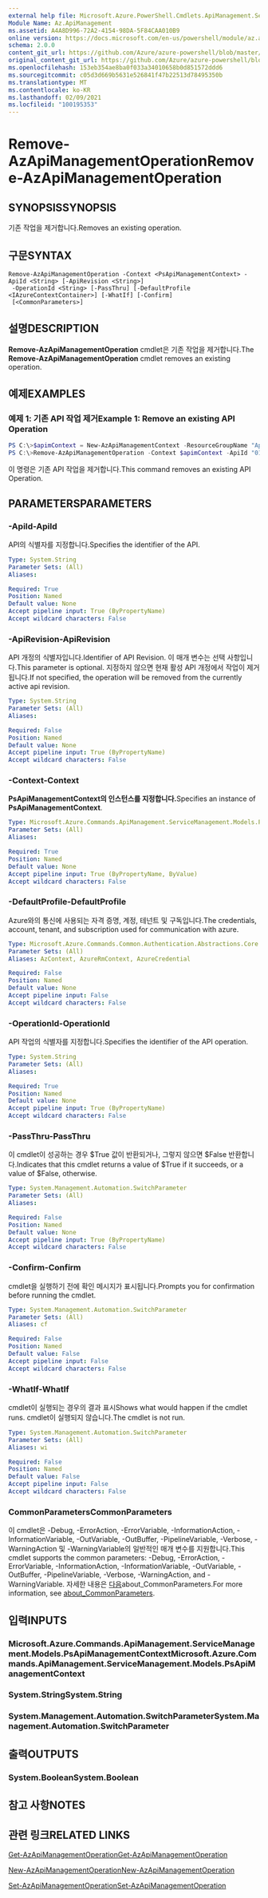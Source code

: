 ```yaml
---
external help file: Microsoft.Azure.PowerShell.Cmdlets.ApiManagement.ServiceManagement.dll-Help.xml
Module Name: Az.ApiManagement
ms.assetid: A4A8D996-72A2-4154-98DA-5F84CAA010B9
online version: https://docs.microsoft.com/en-us/powershell/module/az.apimanagement/remove-azapimanagementoperation
schema: 2.0.0
content_git_url: https://github.com/Azure/azure-powershell/blob/master/src/ApiManagement/ApiManagement/help/Remove-AzApiManagementOperation.md
original_content_git_url: https://github.com/Azure/azure-powershell/blob/master/src/ApiManagement/ApiManagement/help/Remove-AzApiManagementOperation.md
ms.openlocfilehash: 153eb354ae8ba0f033a34010658b0d851572ddd6
ms.sourcegitcommit: c05d3d669b5631e526841f47b22513d78495350b
ms.translationtype: MT
ms.contentlocale: ko-KR
ms.lasthandoff: 02/09/2021
ms.locfileid: "100195353"
---
```

# <span data-ttu-id="323fc-101">Remove-AzApiManagementOperation</span><span class="sxs-lookup"><span data-stu-id="323fc-101">Remove-AzApiManagementOperation</span></span>

## <span data-ttu-id="323fc-102">SYNOPSIS</span><span class="sxs-lookup"><span data-stu-id="323fc-102">SYNOPSIS</span></span>
<span data-ttu-id="323fc-103">기존 작업을 제거합니다.</span><span class="sxs-lookup"><span data-stu-id="323fc-103">Removes an existing operation.</span></span>

## <span data-ttu-id="323fc-104">구문</span><span class="sxs-lookup"><span data-stu-id="323fc-104">SYNTAX</span></span>

```
Remove-AzApiManagementOperation -Context <PsApiManagementContext> -ApiId <String> [-ApiRevision <String>]
 -OperationId <String> [-PassThru] [-DefaultProfile <IAzureContextContainer>] [-WhatIf] [-Confirm]
 [<CommonParameters>]
```

## <span data-ttu-id="323fc-105">설명</span><span class="sxs-lookup"><span data-stu-id="323fc-105">DESCRIPTION</span></span>
<span data-ttu-id="323fc-106">**Remove-AzApiManagementOperation** cmdlet은 기존 작업을 제거합니다.</span><span class="sxs-lookup"><span data-stu-id="323fc-106">The **Remove-AzApiManagementOperation** cmdlet removes an existing operation.</span></span>

## <span data-ttu-id="323fc-107">예제</span><span class="sxs-lookup"><span data-stu-id="323fc-107">EXAMPLES</span></span>

### <span data-ttu-id="323fc-108">예제 1: 기존 API 작업 제거</span><span class="sxs-lookup"><span data-stu-id="323fc-108">Example 1: Remove an existing API Operation</span></span>
```powershell
PS C:\>$apimContext = New-AzApiManagementContext -ResourceGroupName "Api-Default-WestUS" -ServiceName "contoso"
PS C:\>Remove-AzApiManagementOperation -Context $apimContext -ApiId "0123456789" -OperationId "9876543210" -Force
```

<span data-ttu-id="323fc-109">이 명령은 기존 API 작업을 제거합니다.</span><span class="sxs-lookup"><span data-stu-id="323fc-109">This command removes an existing API Operation.</span></span>

## <span data-ttu-id="323fc-110">PARAMETERS</span><span class="sxs-lookup"><span data-stu-id="323fc-110">PARAMETERS</span></span>

### <span data-ttu-id="323fc-111">-ApiId</span><span class="sxs-lookup"><span data-stu-id="323fc-111">-ApiId</span></span>
<span data-ttu-id="323fc-112">API의 식별자를 지정합니다.</span><span class="sxs-lookup"><span data-stu-id="323fc-112">Specifies the identifier of the API.</span></span>

```yaml
Type: System.String
Parameter Sets: (All)
Aliases:

Required: True
Position: Named
Default value: None
Accept pipeline input: True (ByPropertyName)
Accept wildcard characters: False
```

### <span data-ttu-id="323fc-113">-ApiRevision</span><span class="sxs-lookup"><span data-stu-id="323fc-113">-ApiRevision</span></span>
<span data-ttu-id="323fc-114">API 개정의 식별자입니다.</span><span class="sxs-lookup"><span data-stu-id="323fc-114">Identifier of API Revision.</span></span> <span data-ttu-id="323fc-115">이 매개 변수는 선택 사항입니다.</span><span class="sxs-lookup"><span data-stu-id="323fc-115">This parameter is optional.</span></span> <span data-ttu-id="323fc-116">지정하지 않으면 현재 활성 API 개정에서 작업이 제거됩니다.</span><span class="sxs-lookup"><span data-stu-id="323fc-116">If not specified, the operation will be removed from the currently active api revision.</span></span>

```yaml
Type: System.String
Parameter Sets: (All)
Aliases:

Required: False
Position: Named
Default value: None
Accept pipeline input: True (ByPropertyName)
Accept wildcard characters: False
```

### <span data-ttu-id="323fc-117">-Context</span><span class="sxs-lookup"><span data-stu-id="323fc-117">-Context</span></span>
<span data-ttu-id="323fc-118">**PsApiManagementContext의 인스턴스를 지정합니다.**</span><span class="sxs-lookup"><span data-stu-id="323fc-118">Specifies an instance of **PsApiManagementContext**.</span></span>

```yaml
Type: Microsoft.Azure.Commands.ApiManagement.ServiceManagement.Models.PsApiManagementContext
Parameter Sets: (All)
Aliases:

Required: True
Position: Named
Default value: None
Accept pipeline input: True (ByPropertyName, ByValue)
Accept wildcard characters: False
```

### <span data-ttu-id="323fc-119">-DefaultProfile</span><span class="sxs-lookup"><span data-stu-id="323fc-119">-DefaultProfile</span></span>
<span data-ttu-id="323fc-120">Azure와의 통신에 사용되는 자격 증명, 계정, 테넌트 및 구독입니다.</span><span class="sxs-lookup"><span data-stu-id="323fc-120">The credentials, account, tenant, and subscription used for communication with azure.</span></span>

```yaml
Type: Microsoft.Azure.Commands.Common.Authentication.Abstractions.Core.IAzureContextContainer
Parameter Sets: (All)
Aliases: AzContext, AzureRmContext, AzureCredential

Required: False
Position: Named
Default value: None
Accept pipeline input: False
Accept wildcard characters: False
```

### <span data-ttu-id="323fc-121">-OperationId</span><span class="sxs-lookup"><span data-stu-id="323fc-121">-OperationId</span></span>
<span data-ttu-id="323fc-122">API 작업의 식별자를 지정합니다.</span><span class="sxs-lookup"><span data-stu-id="323fc-122">Specifies the identifier of the API operation.</span></span>

```yaml
Type: System.String
Parameter Sets: (All)
Aliases:

Required: True
Position: Named
Default value: None
Accept pipeline input: True (ByPropertyName)
Accept wildcard characters: False
```

### <span data-ttu-id="323fc-123">-PassThru</span><span class="sxs-lookup"><span data-stu-id="323fc-123">-PassThru</span></span>
<span data-ttu-id="323fc-124">이 cmdlet이 성공하는 경우 $True 값이 반환되거나, 그렇지 않으면 $False 반환합니다.</span><span class="sxs-lookup"><span data-stu-id="323fc-124">Indicates that this cmdlet returns a value of $True if it succeeds, or a value of $False, otherwise.</span></span>

```yaml
Type: System.Management.Automation.SwitchParameter
Parameter Sets: (All)
Aliases:

Required: False
Position: Named
Default value: None
Accept pipeline input: True (ByPropertyName)
Accept wildcard characters: False
```

### <span data-ttu-id="323fc-125">-Confirm</span><span class="sxs-lookup"><span data-stu-id="323fc-125">-Confirm</span></span>
<span data-ttu-id="323fc-126">cmdlet을 실행하기 전에 확인 메시지가 표시됩니다.</span><span class="sxs-lookup"><span data-stu-id="323fc-126">Prompts you for confirmation before running the cmdlet.</span></span>

```yaml
Type: System.Management.Automation.SwitchParameter
Parameter Sets: (All)
Aliases: cf

Required: False
Position: Named
Default value: False
Accept pipeline input: False
Accept wildcard characters: False
```

### <span data-ttu-id="323fc-127">-WhatIf</span><span class="sxs-lookup"><span data-stu-id="323fc-127">-WhatIf</span></span>
<span data-ttu-id="323fc-128">cmdlet이 실행되는 경우의 결과 표시</span><span class="sxs-lookup"><span data-stu-id="323fc-128">Shows what would happen if the cmdlet runs.</span></span>
<span data-ttu-id="323fc-129">cmdlet이 실행되지 않습니다.</span><span class="sxs-lookup"><span data-stu-id="323fc-129">The cmdlet is not run.</span></span>

```yaml
Type: System.Management.Automation.SwitchParameter
Parameter Sets: (All)
Aliases: wi

Required: False
Position: Named
Default value: False
Accept pipeline input: False
Accept wildcard characters: False
```

### <span data-ttu-id="323fc-130">CommonParameters</span><span class="sxs-lookup"><span data-stu-id="323fc-130">CommonParameters</span></span>
<span data-ttu-id="323fc-131">이 cmdlet은 -Debug, -ErrorAction, -ErrorVariable, -InformationAction, -InformationVariable, -OutVariable, -OutBuffer, -PipelineVariable, -Verbose, -WarningAction 및 -WarningVariable의 일반적인 매개 변수를 지원합니다.</span><span class="sxs-lookup"><span data-stu-id="323fc-131">This cmdlet supports the common parameters: -Debug, -ErrorAction, -ErrorVariable, -InformationAction, -InformationVariable, -OutVariable, -OutBuffer, -PipelineVariable, -Verbose, -WarningAction, and -WarningVariable.</span></span> <span data-ttu-id="323fc-132">자세한 내용은 [다음](http://go.microsoft.com/fwlink/?LinkID=113216)about_CommonParameters.</span><span class="sxs-lookup"><span data-stu-id="323fc-132">For more information, see [about_CommonParameters](http://go.microsoft.com/fwlink/?LinkID=113216).</span></span>

## <span data-ttu-id="323fc-133">입력</span><span class="sxs-lookup"><span data-stu-id="323fc-133">INPUTS</span></span>

### <span data-ttu-id="323fc-134">Microsoft.Azure.Commands.ApiManagement.ServiceManagement.Models.PsApiManagementContext</span><span class="sxs-lookup"><span data-stu-id="323fc-134">Microsoft.Azure.Commands.ApiManagement.ServiceManagement.Models.PsApiManagementContext</span></span>

### <span data-ttu-id="323fc-135">System.String</span><span class="sxs-lookup"><span data-stu-id="323fc-135">System.String</span></span>

### <span data-ttu-id="323fc-136">System.Management.Automation.SwitchParameter</span><span class="sxs-lookup"><span data-stu-id="323fc-136">System.Management.Automation.SwitchParameter</span></span>

## <span data-ttu-id="323fc-137">출력</span><span class="sxs-lookup"><span data-stu-id="323fc-137">OUTPUTS</span></span>

### <span data-ttu-id="323fc-138">System.Boolean</span><span class="sxs-lookup"><span data-stu-id="323fc-138">System.Boolean</span></span>

## <span data-ttu-id="323fc-139">참고 사항</span><span class="sxs-lookup"><span data-stu-id="323fc-139">NOTES</span></span>

## <span data-ttu-id="323fc-140">관련 링크</span><span class="sxs-lookup"><span data-stu-id="323fc-140">RELATED LINKS</span></span>

[<span data-ttu-id="323fc-141">Get-AzApiManagementOperation</span><span class="sxs-lookup"><span data-stu-id="323fc-141">Get-AzApiManagementOperation</span></span>](./Get-AzApiManagementOperation.md)

[<span data-ttu-id="323fc-142">New-AzApiManagementOperation</span><span class="sxs-lookup"><span data-stu-id="323fc-142">New-AzApiManagementOperation</span></span>](./New-AzApiManagementOperation.md)

[<span data-ttu-id="323fc-143">Set-AzApiManagementOperation</span><span class="sxs-lookup"><span data-stu-id="323fc-143">Set-AzApiManagementOperation</span></span>](./Set-AzApiManagementOperation.md)



